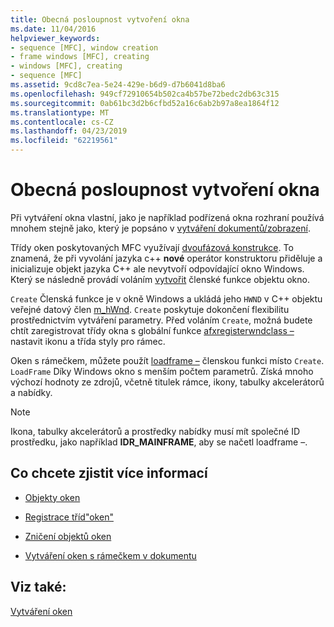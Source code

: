 ```yaml
---
title: Obecná posloupnost vytvoření okna
ms.date: 11/04/2016
helpviewer_keywords:
- sequence [MFC], window creation
- frame windows [MFC], creating
- windows [MFC], creating
- sequence [MFC]
ms.assetid: 9cd8c7ea-5e24-429e-b6d9-d7b6041d8ba6
ms.openlocfilehash: 949cf72910654b502ca4b57be72bedc2db63c315
ms.sourcegitcommit: 0ab61bc3d2b6cfbd52a16c6ab2b97a8ea1864f12
ms.translationtype: MT
ms.contentlocale: cs-CZ
ms.lasthandoff: 04/23/2019
ms.locfileid: "62219561"
---
```

# <a name="general-window-creation-sequence"></a>Obecná posloupnost vytvoření okna

Při vytváření okna vlastní, jako je například podřízená okna rozhraní používá mnohem stejně jako, který je popsáno v [vytváření dokumentů/zobrazení](../mfc/document-view-creation.md).

Třídy oken poskytovaných MFC využívají [dvoufázová konstrukce](../mfc/one-stage-and-two-stage-construction-of-objects.md). To znamená, že při vyvolání jazyka c++ **nové** operátor konstruktoru přiděluje a inicializuje objekt jazyka C++ ale nevytvoří odpovídající okno Windows. Který se následně provádí voláním [vytvořit](../mfc/reference/cwnd-class.md#create) členské funkce objektu okno.

`Create` Členská funkce je v okně Windows a ukládá jeho `HWND` v C++ objektu veřejné datový člen [m_hWnd](../mfc/reference/cwnd-class.md#m_hwnd). `Create` poskytuje dokončení flexibilitu prostřednictvím vytváření parametry. Před voláním `Create`, možná budete chtít zaregistrovat třídy okna s globální funkce [afxregisterwndclass –](../mfc/reference/application-information-and-management.md#afxregisterwndclass) nastavit ikonu a třída styly pro rámec.

Oken s rámečkem, můžete použít [loadframe –](../mfc/reference/cframewnd-class.md#loadframe) členskou funkci místo `Create`. `LoadFrame` Díky Windows okno s menším počtem parametrů. Získá mnoho výchozí hodnoty ze zdrojů, včetně titulek rámce, ikony, tabulky akcelerátorů a nabídky.

> [!NOTE]
>  Ikona, tabulky akcelerátorů a prostředky nabídky musí mít společné ID prostředku, jako například **IDR_MAINFRAME**, aby se načetl loadframe –.

## <a name="what-do-you-want-to-know-more-about"></a>Co chcete zjistit více informací

- [Objekty oken](../mfc/window-objects.md)

- [Registrace tříd"oken"](../mfc/registering-window-classes.md)

- [Zničení objektů oken](../mfc/destroying-window-objects.md)

- [Vytváření oken s rámečkem v dokumentu](../mfc/creating-document-frame-windows.md)

## <a name="see-also"></a>Viz také:

[Vytváření oken](../mfc/creating-windows.md)
